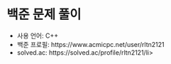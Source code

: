 <h1> 백준 문제 풀이</h1>

<ul>
<li>사용 언어: C++</li>
<li>
백준 프로필: https://www.acmicpc.net/user/rltn2121</li>
<li>
solved.ac: https://solved.ac/profile/rltn2121/li>
</ul>




